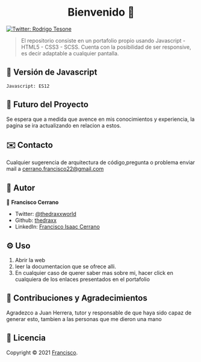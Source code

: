 <h1 align="center">Bienvenido 👋</h1>
<p>
  <a href="https://twitter.com/ThedraxxWorld" target="_blank">
    <img alt="Twitter: Rodrigo Tesone" src="https://img.shields.io/twitter/follow/ThedraxxWorld.svg?style=social" />
  </a>
</p>

> El repositorio consiste en un portafolio propio usando Javascript - HTML5 - CSS3 - SCSS. Cuenta con la posibilidad de ser responsive, es decir adaptable a cualquier pantalla.</br>

## 🦁 Versión de Javascript

```
Javascript: ES12
```

## 🔮 Futuro del Proyecto

Se espera que a medida que avence en mis conocimientos y experiencia, la pagina se ira actualizando en relacion a estos.

## ✉️ Contacto

Cualquier sugerencia de arquitectura de código,pregunta o problema enviar mail a cerrano.francisco22@gmail.com 

## 🤔 Autor

👤 **Francisco Cerrano**

* Twitter: [@thedraxxworld](https://twitter.com/ThedraxxWorld)
* Github: [thedraxx](https://github.com/thedraxx)
* LinkedIn: [Francisco Isaac Cerrano](https://www.linkedin.com/in/cerranofrancisco/)

## ⚙️ Uso

1. Abrir la web
2. leer la documentacion que se ofrece alli.
3. En cualquier caso de querer saber mas sobre mi, hacer click en cualquiera de los enlaces presentados en el portafolio

## 🤝 Contribuciones y Agradecimientos

Agradezco a Juan Herrera, tutor y responsable de que haya sido capaz de generar esto, tambien a las personas que me dieron una mano 

## 📝 Licencia

Copyright © 2021 [Francisco](https://github.com/thedraxx).<br />
